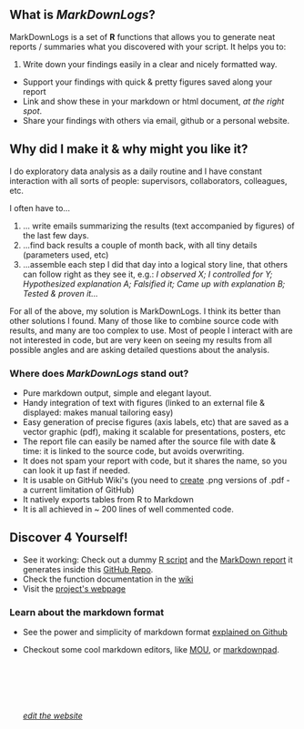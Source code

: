 ## What is ***MarkDownLogs***?

MarkDownLogs is a set of **R** functions that allows you to generate neat reports / summaries what you discovered with your script. It helps you to:

1. Write down your findings easily in a clear and nicely formatted way.
- Support your findings with quick & pretty figures saved along your report
- Link and show these in your markdown or html document, *at the right spot*.
- Share your findings with others via email, github or a personal website.

 
## Why did I make it & why might you like it?

I do exploratory data analysis as a daily routine and I have constant interaction with all sorts of people: supervisors, collaborators, colleagues, etc. 

I often have to...

1. ... write emails summarizing the results (text accompanied by figures) of the last few days.
2. ...find back results a couple of month back, with all tiny details (parameters used, etc)
3. ...assemble each step I did that day into a logical story line, that others can follow right as they see it, e.g.: *I observed X; I controlled for Y; Hypothesized explanation A; Falsified it; Came up with explanation B; Tested & proven it...*
	
For all of the above, my solution is MarkDownLogs. I think its better than other solutions I found. Many of those like to combine source code with results, and many are too complex to use. Most of people I interact with are not interested in code, but are very keen on seeing my results from all possible angles and are asking detailed questions about the analysis.

### Where does ***MarkDownLogs*** stand out?

- Pure markdown output, simple and elegant layout.
- Handy integration of text with figures (linked to an external file & displayed: makes manual tailoring easy)
- Easy generation of precise figures (axis labels, etc) that are saved as a vector graphic (pdf), making it scalable for presentations, posters, etc
- The report file can easily be named after the source file with date & time: it is linked to the source code, but avoids overwriting.
- It does not spam your report with code, but it shares the name, so you can look it up fast if needed. 
- It is usable on GitHub Wiki's (you need to [create](https://stackoverflow.com/questions/28657992/automator-apple-script-to-convert-jpeg-image) .png versions of .pdf - a current limitation of GitHub)
- It natively exports tables from R to Markdown
- It is all achieved in ~ 200 lines of well commented code.


## Discover 4 Yourself!

-  See it working: Check out a dummy [R script](https://github.com/vertesy/MarkDownLogs/blob/master/Usage_Example_Script.R) 
 and the [MarkDown report](https://github.com/vertesy/MarkDownLogs/blob/master/Usage_Example_Script/Usage_Example_Script.R.log.md) 
 it generates inside this [GitHub Repo](https://github.com/vertesy/MarkDownLogs).
- Check the function documentation in the [wiki](https://github.com/vertesy/MarkDownLogs/wiki)
- Visit the [project's webpage](https://vertesy.github.io/MarkDownLogs/)


### Learn about the markdown format

- See the power and simplicity of markdown format [explained on Github](https://guides.github.com/features/mastering-markdown)
- Checkout some cool markdown editors, like [MOU](http://25.io/mou/), or [markdownpad](http://markdownpad.com/).


    <br/> <br/> <br/> <br/> <br/>
[*edit the website*](https://github.com/vertesy/MarkDownLogs/generated_pages/new)